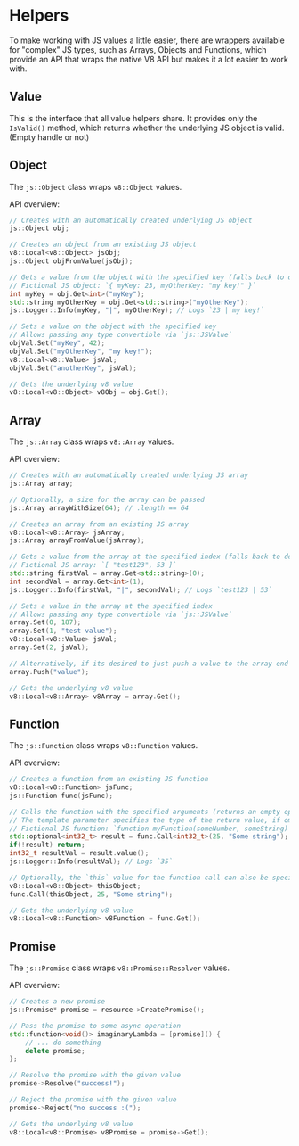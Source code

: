# Helpers

To make working with JS values a little easier, there are wrappers available for "complex" JS types, such as Arrays, Objects and Functions,
which provide an API that wraps the native V8 API but makes it a lot easier to work with.

## Value

This is the interface that all value helpers share. It provides only the `IsValid()` method,
which returns whether the underlying JS object is valid. (Empty handle or not)

## Object

The `js::Object` class wraps `v8::Object` values.

API overview:
```cpp
// Creates with an automatically created underlying JS object
js::Object obj;

// Creates an object from an existing JS object
v8::Local<v8::Object> jsObj;
js::Object objFromValue(jsObj);

// Gets a value from the object with the specified key (falls back to default constructor if conversion failed)
// Fictional JS object: `{ myKey: 23, myOtherKey: "my key!" }`
int myKey = obj.Get<int>("myKey");
std::string myOtherKey = obj.Get<std::string>("myOtherKey");
js::Logger::Info(myKey, "|", myOtherKey); // Logs `23 | my key!`

// Sets a value on the object with the specified key
// Allows passing any type convertible via `js::JSValue`
objVal.Set("myKey", 42);
objVal.Set("myOtherKey", "my key!");
v8::Local<v8::Value> jsVal;
objVal.Set("anotherKey", jsVal);

// Gets the underlying v8 value
v8::Local<v8::Object> v8Obj = obj.Get();
```

## Array

The `js::Array` class wraps `v8::Array` values.

API overview:
```cpp
// Creates with an automatically created underlying JS array
js::Array array;

// Optionally, a size for the array can be passed
js::Array arrayWithSize(64); // .length == 64

// Creates an array from an existing JS array
v8::Local<v8::Array> jsArray;
js::Array arrayFromValue(jsArray);

// Gets a value from the array at the specified index (falls back to default constructor if conversion failed)
// Fictional JS array: `[ "test123", 53 ]`
std::string firstVal = array.Get<std::string>(0);
int secondVal = array.Get<int>(1);
js::Logger::Info(firstVal, "|", secondVal); // Logs `test123 | 53`

// Sets a value in the array at the specified index
// Allows passing any type convertible via `js::JSValue`
array.Set(0, 187);
array.Set(1, "test value");
v8::Local<v8::Value> jsVal;
array.Set(2, jsVal);

// Alternatively, if its desired to just push a value to the array end
array.Push("value");

// Gets the underlying v8 value
v8::Local<v8::Array> v8Array = array.Get();
```

## Function

The `js::Function` class wraps `v8::Function` values.

API overview:
```cpp
// Creates a function from an existing JS function
v8::Local<v8::Function> jsFunc;
js::Function func(jsFunc);

// Calls the function with the specified arguments (returns an empty optional if the call failed or the return value can't be converted to the type)
// The template parameter specifies the type of the return value, if omitted defaults to void (no return value)
// Fictional JS function: `function myFunction(someNumber, someString) { return someNumber + 10; }`
std::optional<int32_t> result = func.Call<int32_t>(25, "Some string");
if(!result) return;
int32_t resultVal = result.value();
js::Logger::Info(resultVal); // Logs `35`

// Optionally, the `this` value for the function call can also be specified as the first argument
v8::Local<v8::Object> thisObject;
func.Call(thisObject, 25, "Some string");

// Gets the underlying v8 value
v8::Local<v8::Function> v8Function = func.Get();
```

## Promise

The `js::Promise` class wraps `v8::Promise::Resolver` values.

API overview:
```cpp
// Creates a new promise
js::Promise* promise = resource->CreatePromise();

// Pass the promise to some async operation
std::function<void()> imaginaryLambda = [promise]() {
    // ... do something
    delete promise;
};

// Resolve the promise with the given value
promise->Resolve("success!");

// Reject the promise with the given value
promise->Reject("no success :(");

// Gets the underlying v8 value
v8::Local<v8::Promise> v8Promise = promise->Get();
```
